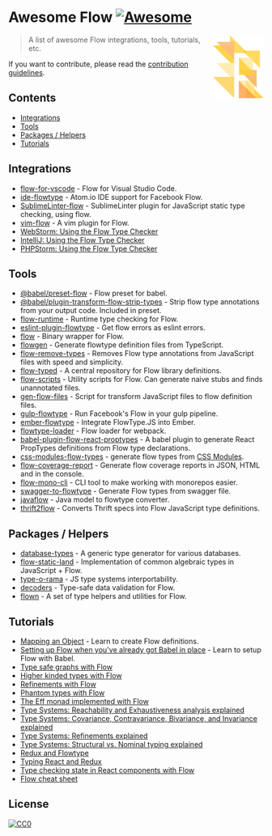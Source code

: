 # Awesome Flow [![Awesome](https://awesome.re/badge.svg)](https://awesome.re)

[<img src="flow.svg" align="right" width="100">](https://flow.org/)

> A list of awesome Flow integrations, tools, tutorials, etc.

If you want to contribute, please read the [contribution guidelines](contributing.md).

## Contents

- [Integrations](#integrations)
- [Tools](#tools)
- [Packages / Helpers](#packages--helpers)
- [Tutorials](#tutorials)

## Integrations

- [flow-for-vscode](https://github.com/flowtype/flow-for-vscode) - Flow for Visual Studio Code.
- [ide-flowtype](https://atom.io/packages/ide-flowtype) - Atom.io IDE support for Facebook Flow.
- [SublimeLinter-flow](https://github.com/SublimeLinter/SublimeLinter-flow) - SublimeLinter plugin for JavaScript static type checking, using flow.
- [vim-flow](https://github.com/flowtype/vim-flow) - A vim plugin for Flow.
- [WebStorm: Using the Flow Type Checker](https://www.jetbrains.com/help/webstorm/using-the-flow-type-checker.html)
- [IntelliJ: Using the Flow Type Checker](https://www.jetbrains.com/help/idea/using-the-flow-type-checker.html)
- [PHPStorm: Using the Flow Type Checker](https://www.jetbrains.com/help/phpstorm/using-the-flow-type-checker.html)

## Tools
- [@babel/preset-flow](https://www.npmjs.com/package/@babel/preset-flow) - Flow preset for babel.
- [@babel/plugin-transform-flow-strip-types](https://www.npmjs.com/package/@babel/plugin-transform-flow-strip-types) - Strip flow type annotations from your output code. Included in preset.
- [flow-runtime](https://github.com/codemix/flow-runtime) - Runtime type checking for Flow.
- [eslint-plugin-flowtype](https://github.com/gajus/eslint-plugin-flowtype) - Get flow errors as eslint errors.
- [flow](https://github.com/flowtype/flow-bin) - Binary wrapper for Flow.
- [flowgen](https://github.com/joarwilk/flowgen) - Generate flowtype definition files from TypeScript.
- [flow-remove-types](https://github.com/flowtype/flow-remove-types) - Removes Flow type annotations from JavaScript files with speed and simplicity.
- [flow-typed](https://github.com/flowtype/flow-typed) - A central repository for Flow library definitions.
- [flow-scripts](https://github.com/yangshun/flow-scripts) - Utility scripts for Flow. Can generate naive stubs and finds unannotated files.
- [gen-flow-files](https://github.com/ilyalesik/gen-flow-files) - Script for transform JavaScript files to flow definition files.
- [gulp-flowtype](https://github.com/charliedowler/gulp-flowtype) - Run Facebook's Flow in your gulp pipeline.
- [ember-flowtype](https://www.npmjs.com/package/ember-flowtype) - Integrate FlowType.JS into Ember.
- [flowtype-loader](https://github.com/torifat/flowtype-loader) - Flow loader for webpack.
- [babel-plugin-flow-react-proptypes](https://www.npmjs.com/package/babel-plugin-flow-react-proptypes) - A babel plugin to generate React PropTypes definitions from Flow type declarations.
- [css-modules-flow-types](https://github.com/skovhus/css-modules-flow-types) - generate flow types from [CSS Modules](https://github.com/css-modules/css-modules).
- [flow-coverage-report](https://github.com/rpl/flow-coverage-report) - Generate flow coverage reports in JSON, HTML and in the console.
- [flow-mono-cli](https://github.com/ImmoweltGroup/flow-mono-cli) - CLI tool to make working with monorepos easier.
- [swagger-to-flowtype](https://github.com/yayoc/swagger-to-flowtype) - Generate Flow types from swagger file.
- [javaflow](https://github.com/havardh/javaflow) - Java model to flowtype converter.
- [thrift2flow](https://github.com/uber-web/thrift2flow) - Converts Thrift specs into Flow JavaScript type definitions.

## Packages / Helpers

- [database-types](https://github.com/gajus/database-types) - A generic type generator for various databases.
- [flow-static-land](https://www.npmjs.com/package/flow-static-land) - Implementation of common algebraic types in JavaScript + Flow.
- [type-o-rama](https://github.com/stereobooster/type-o-rama) - JS type systems interportability.
- [decoders](https://github.com/nvie/decoders) - Type-safe data validation for Flow.
- [flown](https://github.com/lttb/flown) - A set of type helpers and utilities for Flow.

## Tutorials

- [Mapping an Object](http://thejameskyle.com/flow-mapping-an-object.html) - Learn to create Flow definitions.
- [Setting up Flow when you've already got Babel in place](https://medium.freecodecamp.com/using-flow-with-babel-c04fdca8d14d#.f7fuf1fmf) - Learn to setup Flow with Babel.
- [Type safe graphs with Flow](https://medium.com/@gcanti/type-safe-graphs-with-flow-80fcbcd90c48)
- [Higher kinded types with Flow](https://medium.com/@gcanti/higher-kinded-types-in-flow-275b657992b7)
- [Refinements with Flow](https://medium.com/@gcanti/refinements-with-flow-9c7eeae8478b)
- [Phantom types with Flow](https://medium.com/@gcanti/phantom-types-with-flow-828aff73232b)
- [The Eff monad implemented with Flow](https://medium.com/@gcanti/the-eff-monad-implemented-in-flow-40803670c3eb)
- [Type Systems: Reachability and Exhaustiveness analysis explained](https://medium.com/@thejameskyle/type-systems-reachability-and-exhaustiveness-analysis-3d9692c399)
- [Type Systems: Covariance, Contravariance, Bivariance, and Invariance explained](https://medium.com/@thejameskyle/type-systems-covariance-contravariance-bivariance-and-invariance-explained-35f43d1110f8)
- [Type Systems: Refinements explained](https://medium.com/@thejameskyle/type-systems-refinements-explained-26f713c6cc2a)
- [Type Systems: Structural vs. Nominal typing explained](https://medium.com/@thejameskyle/type-systems-structural-vs-nominal-typing-explained-56511dd969f4)
- [Redux and Flowtype](https://medium.com/@cdebotton/redux-and-flowtype-69ff1dd09036)
- [Typing React and Redux](https://engineering.wework.com/adventures-in-static-typing-react-redux-flow-oh-my-284c5f74adac)
- [Type checking state in React components with Flow](https://medium.com/@krob/type-checking-state-in-react-components-with-flow-f1f1ec84f395)
- [Flow cheat sheet](https://www.saltycrane.com/flow-type-cheat-sheet/latest/)

## License

[![CC0](http://mirrors.creativecommons.org/presskit/buttons/88x31/svg/cc-zero.svg)](https://creativecommons.org/publicdomain/zero/1.0/)

